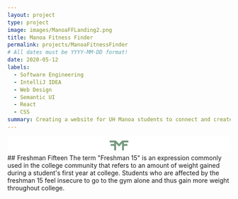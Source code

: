 ```yaml
---
layout: project
type: project
image: images/ManoaFFLanding2.png
title: Manoa Fitness Finder
permalink: projects/ManoaFitnessFinder
# All dates must be YYYY-MM-DD format!
date: 2020-05-12
labels:
  - Software Engineering 
  - IntelliJ IDEA
  - Web Design
  - Semantic UI
  - React 
  - CSS 
summary: Creating a website for UH Manoa students to connect and create fitness events to lose the "freshman fifteen" 
---
```


<img class="ui image" src="../images/ManoaFFLogo.png">
 ## Freshman Fifteen 
 The term "Freshman 15" is an expression commonly used in the college community that refers to an amount of weight gained during a student's first year at college. Students who are affected by the freshman 15 feel insecure to go to the gym alone and thus gain more weight throughout college. 
